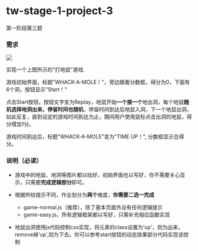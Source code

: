 # tw-stage-1-project-3
第一阶段第三题

### 需求
![](whack-a-mole.gif)

实现一个上图所示的"打地鼠"游戏. 


游戏初始界面，标题"WHACK-A-MOLE！"，旁边跟着分数框，得分为0，下面有6个洞，按钮显示"Start！"

点击Start按钮，按钮文字变为Replay，地鼠开始**一个接一个**地出洞，每个地鼠**随机选择地洞出来，停留时间也随机**，停留时间到达后地鼠入洞，下一个地鼠出洞，如此反复，直到设定的游戏时间到达为止，期间用户使用鼠标点击出洞的地鼠，得分增加1分。

游戏时间到达后，标题"WHACK-A-MOLE"变为"TIME UP！", 分数框显示总得分。

### 说明（必读）
- 游戏中的地鼠、地洞等图片都以给好，初始界面也以写好，你不需要关心显示，只需要**完成逻辑部分**即可。

- 根据所给提示不同，作业划分为**两个**难度，**你需要二选一完成**
    - game-normal.js（推荐），除了基本页面外没有任何逻辑提示
    - game-easy.js，所有逻辑框架都以写好，只需补充相应函数实现

- 地鼠出洞使用js代码控制css实现，将元素的class设置为'up'，则为出来，remove掉'up',则为下去。你可以参考start按钮的动态效果部分代码实现该控制

